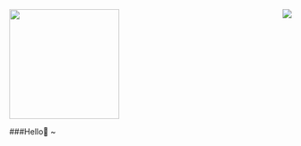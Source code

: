 <img align="right" src="https://github-readme-stats.vercel.app/api?username=onevcat&show_icons=true&icon_color=CE1D2D&text_color=718096&bg_color=ffffff&hide_title=true" />
<img align="center" src="https://bubkoo-server.vercel.app/365dots" height="196"/>

###Hello👋 ~
